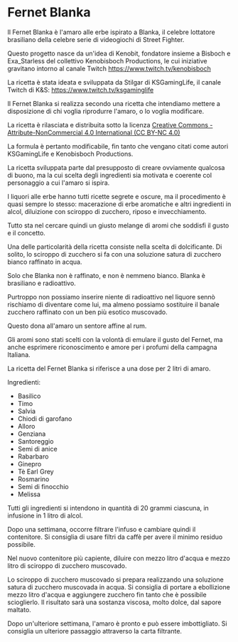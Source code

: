 # Fernet Blanka

Il Fernet Blanka è l'amaro alle erbe ispirato a Blanka, il celebre
lottatore brasiliano della celebre serie di videogiochi di Street
Fighter.

Questo progetto nasce da un'idea di Kenobit, fondatore insieme a
Bisboch e Exa_Starless del collettivo Kenobisboch Productions, le cui iniziative
gravitano intorno al canale Twitch https://www.twitch.tv/kenobisboch

La ricetta è stata ideata e sviluppata da Stilgar di KSGamingLife, il canale Twitch di K&S: https://www.twitch.tv/ksgaminglife

Il Fernet Blanka si realizza secondo una ricetta che intendiamo
mettere a disposizione di chi voglia riprodurre l'amaro, o lo voglia
modificare.

La ricetta è rilasciata e distribuita sotto la licenza [Creative
Commons - Attribute-NonCommercial 4.0 International (CC BY-NC
4.0)](https://creativecommons.org/licenses/by-nc/4.0/)

La formula è pertanto modificabile, fin tanto che vengano citati come
autori KSGamingLife e Kenobisboch Productions.

La ricetta sviluppata parte dal presupposto di creare ovviamente
qualcosa di buono, ma la cui scelta degli ingredienti sia motivata e
coerente col personaggio a cui l'amaro si ispira.

I liquori alle erbe hanno tutti ricette segrete e oscure, ma il
procedimento è quasi sempre lo stesso: macerazione di erbe aromatiche
e altri ingredienti in alcol, diluizione con sciroppo di zucchero,
riposo e invecchiamento.

Tutto sta nel cercare quindi un giusto melange di aromi che soddisfi
il gusto e il concetto. 

Una delle particolarità della ricetta consiste nella scelta di dolcificante.
Di solito, lo sciroppo di zucchero si fa con una soluzione satura di
zucchero bianco raffinato in acqua. 

Solo che Blanka non è raffinato, e non è nemmeno bianco. Blanka è
brasiliano e radioattivo. 

Purtroppo non possiamo inserire niente di radioattivo nel liquore
sennò rischiamo di diventare come lui, ma almeno possiamo sostituire
il banale zucchero raffinato con un ben più esotico muscovado.

Questo dona all'amaro un sentore affine al rum.

Gli aromi sono stati scelti con la volontà di emulare il gusto del
Fernet, ma anche esprimere riconoscimento e amore per i profumi della
campagna Italiana.

La ricetta del Fernet Blanka si riferisce a una dose per 2 litri di amaro.

Ingredienti:

* Basilico
* Timo
* Salvia
* Chiodi di garofano
* Alloro
* Genziana
* Santoreggio
* Semi di anice
* Rabarbaro
* Ginepro
* Tè Earl Grey
* Rosmarino
* Semi di finocchio
* Melissa

Tutti gli ingredienti si intendono in quantità di 20 grammi ciascuna,
in infusione in 1 litro di alcol.

Dopo una settimana, occorre filtrare l'infuso e cambiare quindi il
contenitore. Si consiglia di usare filtri da caffè per avere il minimo
residuo possibile.

Nel nuovo contenitore più capiente, diluire con mezzo litro d'acqua e
mezzo litro di sciroppo di zucchero muscovado.

Lo sciroppo di zucchero muscovado si prepara realizzando una soluzione
satura di zucchero muscovada in acqua.  Si consiglia di portare a
ebollizione mezzo litro d'acqua e aggiungere zucchero fin tanto che è
possibile scioglierlo.  Il risultato sarà una sostanza viscosa, molto
dolce, dal sapore maltato.

Dopo un'ulteriore settimana, l'amaro è pronto e può essere
imbottigliato. Si consiglia un ulteriore passaggio attraverso la carta
filtrante.
